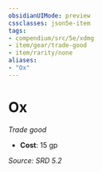 ```yaml
---
obsidianUIMode: preview
cssclasses: json5e-item
tags:
- compendium/src/5e/xdmg
- item/gear/trade-good
- item/rarity/none
aliases: 
- "Ox"
---
```

# Ox
*Trade good*  

- **Cost**: 15 gp

*Source: SRD 5.2*